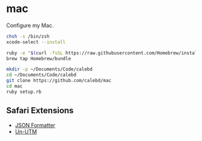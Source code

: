 # mac

Configure my Mac.

```sh
chsh -s /bin/zsh
xcode-select --install
```

```sh
ruby -e "$(curl -fsSL https://raw.githubusercontent.com/Homebrew/install/master/install)"
brew tap Homebrew/bundle
```

```sh
mkdir -p ~/Documents/Code/calebd
cd ~/Documents/Code/calebd
git clone https://github.com/calebd/mac
cd mac
ruby setup.rb
```

## Safari Extensions

- [JSON Formatter](https://github.com/rfletcher/safari-json-formatter)
- [Un-UTM](http://joe.sh/un-utm)
